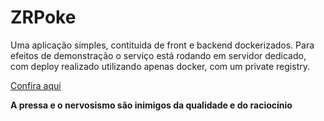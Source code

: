 # ZRPoke

Uma aplicação simples, contituida de front e backend dockerizados.
Para efeitos de demonstração o serviço está rodando em servidor dedicado,
com deploy realizado utilizando apenas docker, com um private registry.

[Confira aqui](http://ds1423.tmddedicated.com:5775)

**A pressa e o nervosismo são inimigos da qualidade e do raciocínio**
